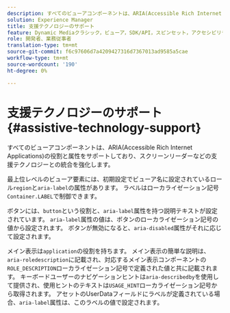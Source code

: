 ```yaml
---
description: すべてのビューアコンポーネントは、ARIA(Accessible Rich Internet Applications)の役割と属性をサポートしており、スクリーンリーダーなどの支援テクノロジーとの統合を強化します。
solution: Experience Manager
title: 支援テクノロジーのサポート
feature: Dynamic Mediaクラシック，ビューア，SDK/API，スピンセット，アクセシビリティ
role: 開発者、業務従事者
translation-type: tm+mt
source-git-commit: f6c97606d7a4209427316d7367013ad9585a5cae
workflow-type: tm+mt
source-wordcount: '190'
ht-degree: 0%

---
```



# 支援テクノロジーのサポート{#assistive-technology-support}

すべてのビューアコンポーネントは、ARIA(Accessible Rich Internet Applications)の役割と属性をサポートしており、スクリーンリーダーなどの支援テクノロジーとの統合を強化します。

最上位レベルのビューア要素には、初期設定でビューア名に設定されているロール`region`と`aria-label`の属性があります。 ラベルはローカライゼーション記号`Container.LABEL`で制御できます。

ボタンには、`button`という役割と、`aria-label`属性を持つ説明テキストが設定されています。 `aria-label`属性の値は、ボタンのローカライゼーション記号の値から設定されます。 ボタンが無効になると、`aria-disabled`属性がそれに応じて設定されます。

メイン表示は`application`の役割を持ちます。 メイン表示の簡単な説明は、`aria-roledescription`に記載され、対応するメイン表示コンポーネントの`ROLE_DESCRIPTION`ローカライゼーション記号で定義された値と共に記載されます。 キーボードユーザーのナビゲーションヒントは`aria-describedby`を使用して提供され、使用ヒントのテキストは`USAGE_HINT`ローカライゼーション記号から取得されます。 アセットのUserDataフィールドにラベルが定義されている場合、`aria-label`属性は、このラベルの値で設定されます。
